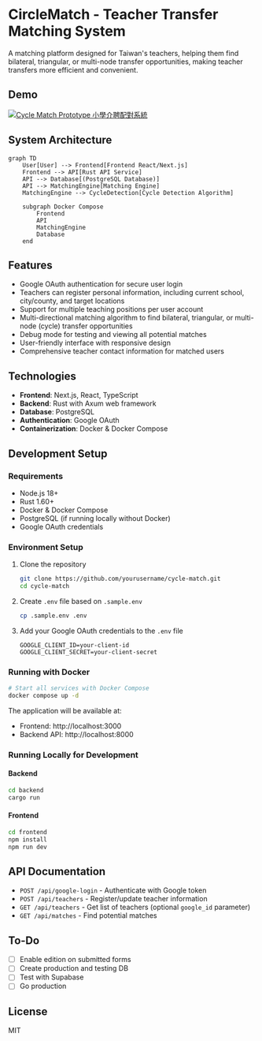 # CircleMatch - Teacher Transfer Matching System

A matching platform designed for Taiwan's teachers, helping them find bilateral, triangular, or multi-node transfer opportunities, making teacher transfers more efficient and convenient.

## Demo
[![Cycle Match Prototype 小學介聘配對系統](https://cdn.loom.com/sessions/thumbnails/320e245d4ae4429699ec673a09967d7a-with-play.gif)](https://www.loom.com/share/320e245d4ae4429699ec673a09967d7a)



## System Architecture

```mermaid
graph TD
    User[User] --> Frontend[Frontend React/Next.js]
    Frontend --> API[Rust API Service]
    API --> Database[(PostgreSQL Database)]
    API --> MatchingEngine[Matching Engine]
    MatchingEngine --> CycleDetection[Cycle Detection Algorithm]
    
    subgraph Docker Compose
        Frontend
        API
        MatchingEngine
        Database
    end
```

## Features

- Google OAuth authentication for secure user login
- Teachers can register personal information, including current school, city/county, and target locations
- Support for multiple teaching positions per user account
- Multi-directional matching algorithm to find bilateral, triangular, or multi-node (cycle) transfer opportunities
- Debug mode for testing and viewing all potential matches
- User-friendly interface with responsive design
- Comprehensive teacher contact information for matched users

## Technologies

- **Frontend**: Next.js, React, TypeScript
- **Backend**: Rust with Axum web framework
- **Database**: PostgreSQL
- **Authentication**: Google OAuth
- **Containerization**: Docker & Docker Compose

## Development Setup

### Requirements

- Node.js 18+
- Rust 1.60+
- Docker & Docker Compose
- PostgreSQL (if running locally without Docker)
- Google OAuth credentials

### Environment Setup

1. Clone the repository
   ```bash
   git clone https://github.com/yourusername/cycle-match.git
   cd cycle-match
   ```

2. Create `.env` file based on `.sample.env`
   ```bash
   cp .sample.env .env
   ```

3. Add your Google OAuth credentials to the `.env` file
   ```
   GOOGLE_CLIENT_ID=your-client-id
   GOOGLE_CLIENT_SECRET=your-client-secret
   ```

### Running with Docker

```bash
# Start all services with Docker Compose
docker compose up -d
```

The application will be available at:
- Frontend: http://localhost:3000
- Backend API: http://localhost:8000

### Running Locally for Development

#### Backend
```bash
cd backend
cargo run
```

#### Frontend
```bash
cd frontend
npm install
npm run dev
```

## API Documentation

- `POST /api/google-login` - Authenticate with Google token
- `POST /api/teachers` - Register/update teacher information
- `GET /api/teachers` - Get list of teachers (optional `google_id` parameter)
- `GET /api/matches` - Find potential matches

## To-Do
- [ ] Enable edition on submitted forms
- [ ] Create production and testing DB
- [ ] Test with Supabase
- [ ] Go production

## License

MIT